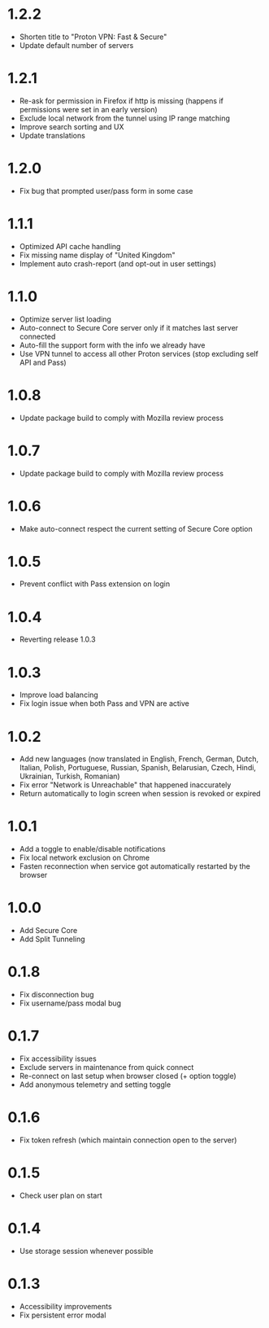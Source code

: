 # 1.2.2

- Shorten title to "Proton VPN: Fast & Secure"
- Update default number of servers

# 1.2.1

- Re-ask for permission in Firefox if http is missing (happens if permissions were set in an early version)
- Exclude local network from the tunnel using IP range matching
- Improve search sorting and UX
- Update translations

# 1.2.0

- Fix bug that prompted user/pass form in some case

# 1.1.1

- Optimized API cache handling
- Fix missing name display of "United Kingdom"
- Implement auto crash-report (and opt-out in user settings)

# 1.1.0

- Optimize server list loading
- Auto-connect to Secure Core server only if it matches last server connected
- Auto-fill the support form with the info we already have
- Use VPN tunnel to access all other Proton services (stop excluding self API and Pass)

# 1.0.8

- Update package build to comply with Mozilla review process

# 1.0.7

- Update package build to comply with Mozilla review process

# 1.0.6

- Make auto-connect respect the current setting of Secure Core option

# 1.0.5

- Prevent conflict with Pass extension on login

# 1.0.4

- Reverting release 1.0.3

# 1.0.3

- Improve load balancing
- Fix login issue when both Pass and VPN are active

# 1.0.2

- Add new languages (now translated in English, French, German, Dutch, Italian, Polish, Portuguese, Russian, Spanish, Belarusian, Czech, Hindi, Ukrainian, Turkish, Romanian)
- Fix error "Network is Unreachable" that happened inaccurately
- Return automatically to login screen when session is revoked or expired

# 1.0.1

- Add a toggle to enable/disable notifications
- Fix local network exclusion on Chrome
- Fasten reconnection when service got automatically restarted by the browser

# 1.0.0

- Add Secure Core
- Add Split Tunneling

# 0.1.8

- Fix disconnection bug
- Fix username/pass modal bug

# 0.1.7

- Fix accessibility issues
- Exclude servers in maintenance from quick connect
- Re-connect on last setup when browser closed (+ option toggle)
- Add anonymous telemetry and setting toggle

# 0.1.6

- Fix token refresh (which maintain connection open to the server)

# 0.1.5

- Check user plan on start

# 0.1.4

- Use storage session whenever possible

# 0.1.3

- Accessibility improvements
- Fix persistent error modal
